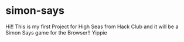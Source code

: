 # simon-says
Hi!!
This is my first Project for High Seas from Hack Club and it will be a Simon Says game for the Browser!!
Yippie
